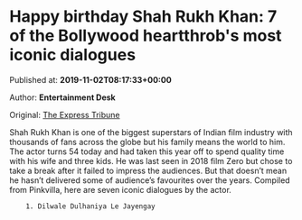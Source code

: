 
# Happy birthday Shah Rukh Khan: 7 of the Bollywood heartthrob's most iconic dialogues

Published at: **2019-11-02T08:17:33+00:00**

Author: **Entertainment Desk**

Original: [The Express Tribune](https://tribune.com.pk/story/2092064/4-happy-birthday-shah-rukh-khan-7-bollywood-heartthrobs-iconic-dialogues/)

Shah Rukh Khan is one of the biggest superstars of Indian film industry with thousands of fans across the globe but his family means the world to him.
The actor turns 54 today and had taken this year off to spend quality time with his wife and three kids. He was last seen in 2018 film Zero but chose to take a break after it failed to impress the audiences.
But that doesn’t mean he hasn’t delivered some of audience’s favourites over the years. Compiled from Pinkvilla, here are seven iconic dialogues by the actor.

        1. Dilwale Dulhaniya Le Jayengay
      
